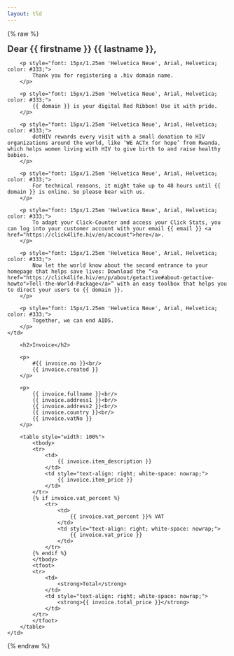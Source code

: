 ```yaml
---
layout: tld
---
```


{% raw %}
<tr width="100%">
    <td valign="top" align="left" style="background:#fff; padding: 40px;">
        <h1 style="font-size: 20px; margin: 0; color: #333;">
            Dear {{ firstname }} {{ lastname }},</h1>
            
        <p style="font: 15px/1.25em 'Helvetica Neue', Arial, Helvetica; color: #333;">
            Thank you for registering a .hiv domain name.
        </p>
            
        <p style="font: 15px/1.25em 'Helvetica Neue', Arial, Helvetica; color: #333;">
            {{ domain }} is your digital Red Ribbon! Use it with pride.
        </p>
        
        <p style="font: 15px/1.25em 'Helvetica Neue', Arial, Helvetica; color: #333;">
            dotHIV rewards every visit with a small donation to HIV organizations around the world, like ‘WE ACTx for hope’ from Rwanda, which helps women living with HIV to give birth to and raise healthy babies.
        </p>
        
        <p style="font: 15px/1.25em 'Helvetica Neue', Arial, Helvetica; color: #333;">
            For technical reasons, it might take up to 48 hours until {{ domain }} is online. So please bear with us. 
        </p>
        
        <p style="font: 15px/1.25em 'Helvetica Neue', Arial, Helvetica; color: #333;">
            To adapt your Click-Counter and access your Click Stats, you can log into your customer account with your email {{ email }} <a href="https://click4life.hiv/en/account">here</a>.
        </p>
        
        <p style="font: 15px/1.25em 'Helvetica Neue', Arial, Helvetica; color: #333;">
            Now let the world know about the second entrance to your homepage that helps save lives: Download the “<a href="https://click4life.hiv/en/p/about/getactive#about-getactive-howto">Tell-the-World-Package</a>” with an easy toolbox that helps you to direct your users to {{ domain }}.
        </p>
        
        <p style="font: 15px/1.25em 'Helvetica Neue', Arial, Helvetica; color: #333;">
            Together, we can end AIDS.
        </p>
    </td>
</tr>
<tr width="100%">
    <td valign="top" align="left" style="background:#fff; padding: 40px;">
            
        <h2>Invoice</h2>
        
        <p>
            #{{ invoice.no }}<br/>
            {{ invoice.created }}
        </p>
        
        <p>
            {{ invoice.fullname }}<br/>
            {{ invoice.address1 }}<br/>
            {{ invoice.address2 }}<br/>
            {{ invoice.country }}<br/>
            {{ invoice.vatNo }}
        </p>
        
        <table style="width: 100%">
            <tbody>
            <tr>
                <td>
                    {{ invoice.item_description }}
                </td>
                <td style="text-align: right; white-space: nowrap;">
                    {{ invoice.item_price }}
                </td>
            </tr>
            {% if invoice.vat_percent %}
                <tr>
                    <td>
                        {{ invoice.vat_percent }}% VAT
                    </td>
                    <td style="text-align: right; white-space: nowrap;">
                        {{ invoice.vat_price }}
                    </td>
                </tr>
            {% endif %} 
            </tbody>
            <tfoot>
            <tr>
                <td>
                    <strong>Total</strong>
                </td>
                <td style="text-align: right; white-space: nowrap;">
                    <strong>{{ invoice.total_price }}</strong>
                </td>
            </tr>
            </tfoot>
        </table>
    </td>
</tr>
{% endraw %}
